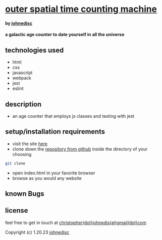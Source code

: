 # [outer spatial time counting machine](https://github.com/johnedisc/outerSpatialTimeCountingMachine.git)

#### by [johnedisc](https://johnedisc.github.io/portfolio/)

#### a galactic age counter to date yourself in all the universe

## technologies used

* html
* css
* javascript
* webpack
* jest
* eslint

## description

* an age counter that employs js classes and testing with jest

## setup/installation requirements

* visit the site [here](https://github.com/johnedisc/outerSpatialTimeCountingMachine.git)
* clone down the [repository from github]() inside the directory of your choosing
```bash
git clone 
```
* open index.html in your favorite browser
* browse as you would any website

## known Bugs

## license

feel free to get in touch at [christopher(dot)johnedis(at)gmail(dot)com](christopher.johnedis@gmail.com)

Copyright (c) 1.20.23 [johnedisc](https://johnedisc.github.io/portfolio/)
